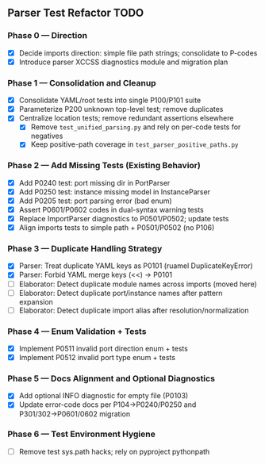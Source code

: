 ## Parser Test Refactor TODO

### Phase 0 — Direction
- [X] Decide imports direction: simple file path strings; consolidate to P-codes
- [X] Introduce parser XCCSS diagnostics module and migration plan

### Phase 1 — Consolidation and Cleanup
- [X] Consolidate YAML/root tests into single P100/P101 suite
- [X] Parameterize P200 unknown top-level test; remove duplicates
- [X] Centralize location tests; remove redundant assertions elsewhere
  - [X] Remove `test_unified_parsing.py` and rely on per-code tests for negatives
  - [X] Keep positive-path coverage in `test_parser_positive_paths.py`

### Phase 2 — Add Missing Tests (Existing Behavior)
- [X] Add P0240 test: port missing dir in PortParser
- [X] Add P0250 test: instance missing model in InstanceParser
- [X] Add P0205 test: port parsing error (bad enum)
- [X] Assert P0601/P0602 codes in dual-syntax warning tests
- [X] Replace ImportParser diagnostics to P0501/P0502; update tests
- [X] Align imports tests to simple path + P0501/P0502 (no P106)

### Phase 3 — Duplicate Handling Strategy
- [X] Parser: Treat duplicate YAML keys as P0101 (ruamel DuplicateKeyError)
- [X] Parser: Forbid YAML merge keys (<<) → P0101
- [ ] Elaborator: Detect duplicate module names across imports (moved here)
- [ ] Elaborator: Detect duplicate port/instance names after pattern expansion
- [ ] Elaborator: Detect duplicate import alias after resolution/normalization

### Phase 4 — Enum Validation + Tests
- [X] Implement P0511 invalid port direction enum + tests
- [X] Implement P0512 invalid port type enum + tests

### Phase 5 — Docs Alignment and Optional Diagnostics
- [X] Add optional INFO diagnostic for empty file (P0103)
- [X] Update error-code docs per P104→P0240/P0250 and P301/302→P0601/0602 migration

### Phase 6 — Test Environment Hygiene
- [ ] Remove test sys.path hacks; rely on pyproject pythonpath

